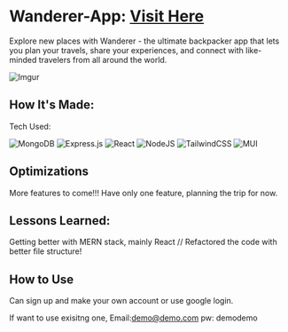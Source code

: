 # Wanderer-App: [Visit Here](https://wanderer.onrender.com/)

Explore new places with Wanderer - the ultimate backpacker app that lets you plan your travels, share your experiences, and connect with like-minded travelers from all around the world.

![Imgur](https://i.imgur.com/zhY50vE.png)

## How It's Made:

Tech Used:

![MongoDB](https://img.shields.io/badge/MongoDB-%234ea94b.svg?style=for-the-badge&logo=mongodb&logoColor=white)
![Express.js](https://img.shields.io/badge/express.js-%23404d59.svg?style=for-the-badge&logo=express&logoColor=%2361DAFB)
![React](https://img.shields.io/badge/react-%2320232a.svg?style=for-the-badge&logo=react&logoColor=%2361DAFB)
![NodeJS](https://img.shields.io/badge/node.js-6DA55F?style=for-the-badge&logo=node.js&logoColor=white)
![TailwindCSS](https://img.shields.io/badge/tailwindcss-%2338B2AC.svg?style=for-the-badge&logo=tailwind-css&logoColor=white)
![MUI](https://img.shields.io/badge/MUI-%230081CB.svg?style=for-the-badge&logo=mui&logoColor=white)

## Optimizations

More features to come!!! Have only one feature, planning the trip for now.

## Lessons Learned:

Getting better with MERN stack, mainly React // Refactored the code with better file structure!

## How to Use

Can sign up and make your own account or use google login.

If want to use exisitng one,
Email:demo@demo.com
pw: demodemo
